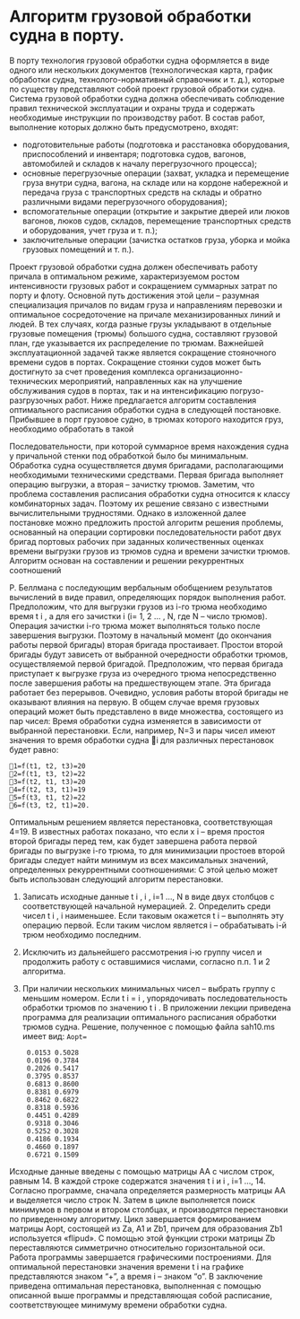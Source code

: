 # Алгоритм грузовой обработки судна в порту.

В порту технология грузовой обработки судна оформляется в виде одного
или нескольких документов (технологическая карта, график обработки
судна, технолого-нормативный справочник и т. д.), которые по существу
представляют собой проект грузовой обработки судна.
Система грузовой обработки судна должна обеспечивать соблюдение
правил технической эксплуатации и охраны труда и содержать
необходимые инструкции по производству работ.
В состав работ, выполнение которых должно быть предусмотрено, входят:
- подготовительные работы (подготовка и расстановка оборудования,
  приспособлений и инвентаря; подготовка судов, вагонов, автомобилей и
  складов к началу перегрузочного процесса);
- основные перегрузочные операции (захват, укладка и перемещение груза
  внутри судна, вагона, на складе или на кордоне набережной и передача
  груза с транспортных средств на склады и обратно различными видами
  перегрузочного оборудования);
- вспомогательные операции (открытие и закрытие дверей или люков
  вагонов, люков судов, складов, перемещение транспортных средств и
  оборудования, учет груза и т. п.);
- заключительные операции (зачистка остатков груза, уборка и мойка
  грузовых помещений и т. п.). 
  

Проект грузовой обработки судна должен обеспечивать работу причала в 
оптимальном режиме, характеризуемом ростом интенсивности грузовых
работ и сокращением суммарных затрат по порту и флоту. Основной путь
достижения этой цели – разумная специализация причалов по видам груза
и направлениям перевозки и оптимальное сосредоточение на причале
механизированных линий и людей. 
В тех случаях, когда разные грузы укладывают в отдельные грузовые
помещения (трюмы) большого судна, составляют грузовой план, где
указывается их распределение по трюмам.
Важнейшей эксплуатационной задачей также является сокращение
стояночного времени судов в портах. Сокращение стоянки судов может
быть достигнуто за счет проведения комплекса организационно-
технических мероприятий, направленных как на улучшение обслуживания
судов в портах, так и на интенсификацию погрузо-разгрузочных работ.
Ниже предлагается алгоритм составления оптимального расписания
обработки судна в следующей постановке. Прибывшее в порт грузовое
судно, в трюмах которого находится груз, необходимо обработать в такой 
  

  Последовательности, при которой суммарное время нахождения судна у
причальной стенки под обработкой было бы минимальным. Обработка
судна осуществляется двумя бригадами, располагающими необходимыми
техническими средствами. Первая бригада выполняет операцию выгрузки,
а вторая – зачистку трюмов. Заметим, что проблема составления
расписания обработки судна относится к классу комбинаторных задач.
Поэтому их решение связано с известными вычислительными трудностями.
Однако в изложенной далее постановке можно предложить простой
алгоритм решения проблемы, основанный на операции сортировки
последовательности работ двух бригад портовых рабочих при заданных
количественных оценках времени выгрузки грузов из трюмов судна и
времени зачистки трюмов. Алгоритм основан на составлении и решении
рекуррентных соотношений


Р. Беллмана с последующим вербальным обобщением результатов
вычислений в виде правил, определяющих порядок выполнения работ.
Предположим, что для выгрузки грузов из i-го трюма необходимо время t i , а для его
зачистки i (i= 1, 2 … , N, где N – число трюмов). Операция зачистки i-го
трюма может выполняться только после завершения выгрузки. Поэтому в
начальный момент (до окончания работы первой бригады) вторая бригада
простаивает. Простои второй бригады будут зависеть от выбранной
очередности обработки трюмов, осуществляемой первой бригадой.
Предположим, что первая бригада приступает к выгрузке груза из
очередного трюма непосредственно после завершения работы на
предшествующем этапе. Эта бригада работает без перерывов. Очевидно,
условия работы второй бригады не оказывают влияния на первую. В общем
случае время грузовых операций может быть представлено в виде
множества, состоящего из пар чисел:
Время обработки судна изменяется в зависимости от выбранной
перестановки. Если, например, N=3 и пары чисел имеют значения
то время обработки судна i для различных перестановок будет равно:
``````
1=f(t1, t2, t3)=20
2=f(t1, t3, t2)=22
3=f(t2, t1, t3)=20
4=f(t2, t3, t1)=19
5=f(t3, t1, t2)=22
6=f(t3, t2, t1)=20.
``````
Оптимальным решением является перестановка, соответствующая 4=19.
В известных работах показано, что если х i – время простоя второй
бригады перед тем, как будет завершена работа первой бригады по
выгрузке i-го трюма, то для минимизации простоев второй бригады следует
найти минимум из всех максимальных значений, определенных
рекуррентными соотношениями:
С этой целью может быть использован следующий алгоритм перестановки.
1. Записать исходные данные t i , i , i=1 …, N в виде двух столбцов с
   соответствующей начальной нумерацией.
    2. Определить среди чисел t i , i наименьшее. Если таковым
       окажется t i – выполнять эту операцию первой. Если таким числом является
       i – обрабатывать i-й трюм необходимо последним.
3. Исключить из дальнейшего рассмотрения i-ю группу чисел и
   продолжить работу с оставшимися числами, согласно п.п. 1 и 2 алгоритма.
4. При наличии нескольких минимальных чисел – выбрать группу с
   меньшим номером. Если t i = i , упорядочивать последовательность
   обработки трюмов по значению t i .
   В приложении лекции приведена программа для реализации оптимального
   расписания обработки трюмов судна. Решение, полученное с помощью
   файла sah10.ms имеет вид:
   `Aopt=`

        0.0153 0.5028
        0.0196 0.3784 
        0.2026 0.5417
        0.3795 0.8537
        0.6813 0.8600
        0.8381 0.6979
        0.8462 0.6822
        0.8318 0.5936
        0.4451 0.4289
        0.9318 0.3046
        0.5252 0.3028
        0.4186 0.1934
        0.4660 0.1897
        0.6721 0.1509

Исходные данные введены с помощью матрицы АА с числом строк,
равным 14. В каждой строке содержатся значения t i и i ,
i=1 …, 14.
Согласно программе, сначала определяется размерность матрицы АА и
выделяется число строк N. Затем в цикле выполняется поиск минимумов в
первом и втором столбцах, и производятся перестановки по приведенному
алгоритму. Цикл завершается формированием матрицы Aopt, состоящей из
Za, A1 и Zb1, причем для образования Zb1 используется «flipud». С
помощью этой функции строки матрицы Zb переставляются симметрично
относительно горизонтальной оси.
Работа программы завершается графическими построениями. Для
оптимальной перестановки значения времени t i на графике представляются
знаком “+”, а время i – знаком “o”.
В заключение приведена оптимальная перестановка, выполненная с
помощью описанной выше программы и представляющая собой
расписание, соответствующее минимуму времени обработки судна.
